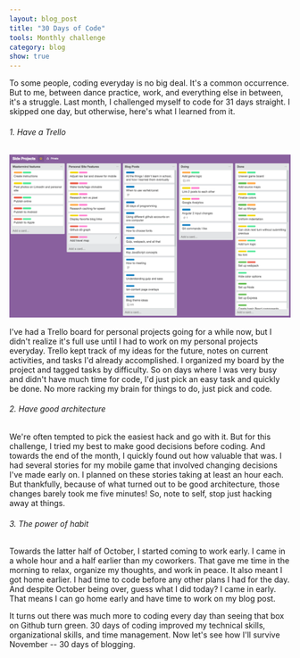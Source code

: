 ```yaml
---
layout: blog_post
title: "30 Days of Code"
tools: Monthly challenge
category: blog
show: true
---
```


To some people, coding everyday is no big deal.
It's a common occurrence.
But to me, between dance practice, work, and everything else in between, it's a struggle.
Last month, I challenged myself to code for 31 days straight.
I skipped one day, but otherwise, 
here's what I learned from it.

<h6>1. Have a Trello</h6>
<img src="/images/trello.png" alt="Trello" class="max-width"/>
<p>
I've had a Trello board for personal projects going for a while now, 
but I didn't realize it's full use until I had to work on my personal projects everyday. 
Trello kept track of my ideas for the future, notes on current activities, and tasks I'd already accomplished. 
I organized my board by the project and tagged tasks by difficulty. 
So on days where I was very busy and didn't have much time for code, 
I'd just pick an easy task and quickly be done. 
No more racking my brain for things to do, just pick and code. 
</p>

<h6>2. Have good architecture</h6>
<p>
We're often tempted to pick the easiest hack and go with it. 
But for this challenge, I tried my best to make good decisions before coding. 
And towards the end of the month, I quickly found out how valuable that was. 
I had several stories for my mobile game that involved changing decisions I've made early on. 
I planned on these stories taking at least an hour each. 
But thankfully, because of what turned out to be good architecture, 
those changes barely took me five minutes! 
So, note to self, stop just hacking away at things.
</p>

<h6>3. The power of habit</h6>
<p>
Towards the latter half of October, 
I started coming to work early. 
I came in a whole hour and a half earlier than my coworkers. 
That gave me time in the morning to relax, organize my thoughts, and work in peace. 
It also meant I got home earlier. 
I had time to code before any other plans I had for the day. 
And despite October being over, guess what I did today? 
I came in early. 
That means I can go home early and have time to work on my blog post.
</p>

<p>
It turns out there was much more to coding every day than seeing that box on Github turn green. 
30 days of coding improved my technical skills, organizational skills, and time management. 
Now let's see how I'll survive November -- 30 days of blogging. 
</p>


